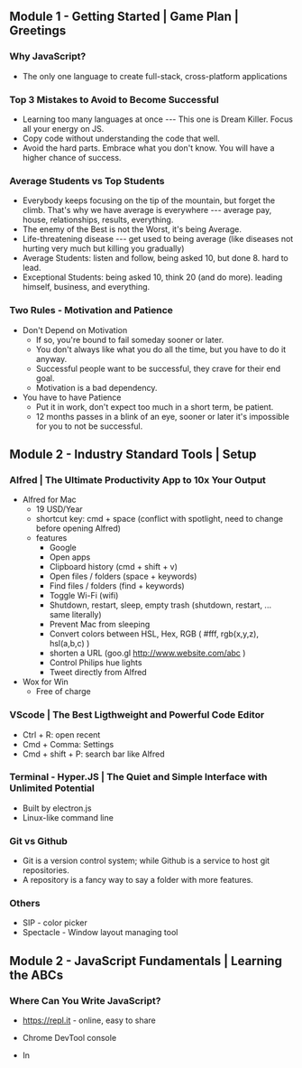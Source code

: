 

## Module 1 - Getting Started | Game Plan | Greetings



### Why JavaScript?

- The only one language to create full-stack, cross-platform applications



### Top 3 Mistakes to Avoid to Become Successful

- Learning too many languages at once --- This one is Dream Killer. Focus all your energy on JS.
- Copy code without understanding the code that well.
- Avoid the hard parts. Embrace what you don't know. You will have a higher chance of success.



### Average Students vs Top Students

* Everybody keeps focusing on the tip of the mountain, but forget the climb. That's why we have average is everywhere --- average pay, house, relationships, results, everything.
* The enemy of the Best is not the Worst, it's being Average.
* Life-threatening disease --- get used to being average (like diseases not hurting very much but killing you gradually)
* Average Students: listen and follow, being asked 10, but done 8. hard to lead.
* Exceptional Students: being asked 10, think 20 (and do more). leading himself, business, and everything.



### Two Rules - Motivation and Patience

* Don't Depend on Motivation
  * If so, you're bound to fail someday sooner or later.
  * You don't always like what you do all the time, but you have to do it anyway.
  * Successful people want to be successful, they crave for their end goal.
  * Motivation is a bad dependency.
* You have to have Patience
  * Put it in work, don't expect too much in a short term, be patient.
  * 12 months passes in a blink of an eye, sooner or later it's impossible for you to not be successful.



## Module 2 - Industry Standard Tools | Setup



### Alfred | The Ultimate Productivity App to 10x Your Output

- Alfred for Mac
  - 19 USD/Year
  - shortcut key: cmd + space (conflict with spotlight, need to change before opening Alfred)
  - features
    - Google
    - Open apps
    - Clipboard history (cmd + shift + v)
    - Open files / folders (space + keywords)
    - Find files / folders (find + keywords)
    - Toggle Wi-Fi (wifi)
    - Shutdown, restart, sleep, empty trash (shutdown, restart, ... same literally)
    - Prevent Mac from sleeping
    - Convert colors between HSL, Hex, RGB ( #fff, rgb(x,y,z), hsl(a,b,c) )
    - shorten a URL (goo.gl http://www.website.com/abc )
    - Control Philips hue lights
    - Tweet directly from Alfred
- Wox for Win
  - Free of charge



### VScode | The Best Ligthweight and Powerful Code Editor

- Ctrl + R: open recent
- Cmd + Comma: Settings
- Cmd + shift + P: search bar like Alfred



### Terminal - Hyper.JS | The Quiet and Simple Interface with Unlimited Potential

* Built by electron.js
* Linux-like command line



### Git vs Github

* Git is a version control system; while Github is a service to host git repositories.
* A repository is a fancy way to say a folder with more features.



### Others

* SIP - color picker
* Spectacle - Window layout managing tool





## Module 2 - JavaScript Fundamentals | Learning the ABCs



### Where Can You Write JavaScript?

- https://repl.it - online, easy to share

- Chrome DevTool console
- In <script> tag in a html file
- linked external JS file
- In Node.js etc.



### Primitive Data Types

- String, Number, Boolean, Object, Null, Undefined, Symbol



### Variables

* To avoid repetitions
* camel naming
* make it descriptive



### If Statements

```js
var num = 0;
if (num > 0) {
  console.log('Positive');
} else if (num < 0) {
  console.log('Naegative');
} else {
    console.log('Zero');
}
```



### Comparison and Logical Operators

- 比较运算符（>、>=、==、===、<、<= ）
- 逻辑运算符（ &&、||、! ）



### For Loops

```js
for (statement 1; statement 2; statement 3) {
    code block to be executed
}

for (start point; condition; increment/decrement) {
    code block to be executed;
}
```


